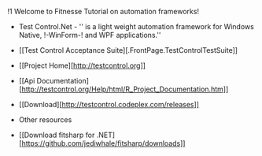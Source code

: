 !1 Welcome to Fitnesse Tutorial on automation frameworks!


 * Test Control.Net  - '' is a light weight automation framework for Windows Native, !-WinForm-! and WPF applications.''
  * [[Test Control Acceptance Suite][.FrontPage.TestControlTestSuite]]
  * [[Project Home][http://testcontrol.org]]
  * [[Api Documentation][http://testcontrol.org/Help/html/R_Project_Documentation.htm]]
  * [[Download][http://testcontrol.codeplex.com/releases]]

 * Other resources
  * [[Download fitsharp for .NET][https://github.com/jediwhale/fitsharp/downloads]]
